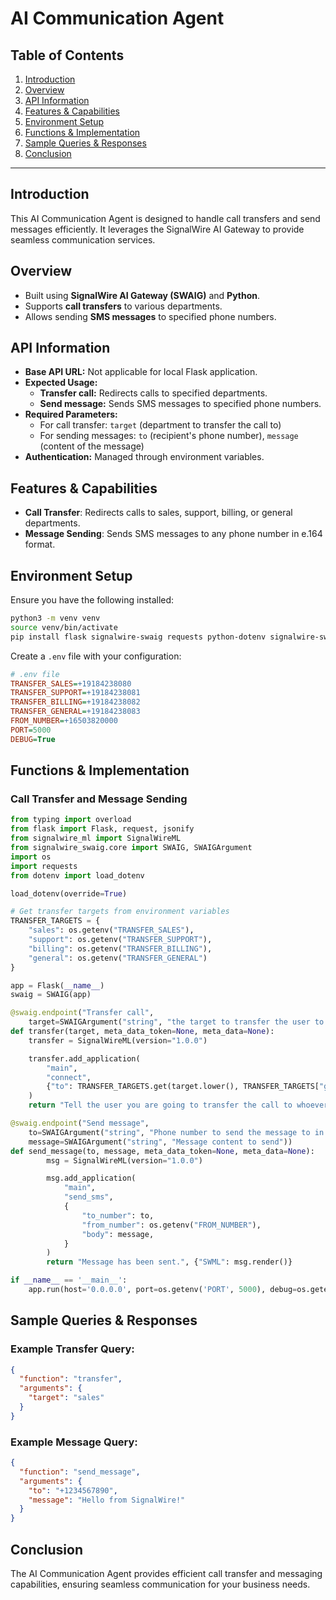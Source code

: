# AI Communication Agent

## Table of Contents

1. [Introduction](#introduction)
2. [Overview](#overview)
3. [API Information](#api-information)
4. [Features & Capabilities](#features--capabilities)
5. [Environment Setup](#environment-setup)
6. [Functions & Implementation](#functions--implementation)
7. [Sample Queries & Responses](#sample-queries--responses)
8. [Conclusion](#conclusion)

---

## Introduction

This AI Communication Agent is designed to handle call transfers and send messages efficiently. It leverages the SignalWire AI Gateway to provide seamless communication services.

## Overview

- Built using **SignalWire AI Gateway (SWAIG)** and **Python**.
- Supports **call transfers** to various departments.
- Allows sending **SMS messages** to specified phone numbers.

## API Information

- **Base API URL:** Not applicable for local Flask application.
- **Expected Usage:**
  - **Transfer call:** Redirects calls to specified departments.
  - **Send message:** Sends SMS messages to specified phone numbers.
- **Required Parameters:**
  - For call transfer: `target` (department to transfer the call to)
  - For sending messages: `to` (recipient's phone number), `message` (content of the message)
- **Authentication:** Managed through environment variables.

## Features & Capabilities

- **Call Transfer**: Redirects calls to sales, support, billing, or general departments.
- **Message Sending**: Sends SMS messages to any phone number in e.164 format.

## Environment Setup

Ensure you have the following installed:

```bash
python3 -m venv venv
source venv/bin/activate
pip install flask signalwire-swaig requests python-dotenv signalwire-swml
```

Create a `.env` file with your configuration:

```ini
# .env file
TRANSFER_SALES=+19184238080
TRANSFER_SUPPORT=+19184238081
TRANSFER_BILLING=+19184238082
TRANSFER_GENERAL=+19184238083
FROM_NUMBER=+16503820000
PORT=5000
DEBUG=True
```

## Functions & Implementation

### Call Transfer and Message Sending

```python
from typing import overload
from flask import Flask, request, jsonify
from signalwire_ml import SignalWireML
from signalwire_swaig.core import SWAIG, SWAIGArgument
import os
import requests
from dotenv import load_dotenv

load_dotenv(override=True)

# Get transfer targets from environment variables
TRANSFER_TARGETS = {
    "sales": os.getenv("TRANSFER_SALES"),
    "support": os.getenv("TRANSFER_SUPPORT"),
    "billing": os.getenv("TRANSFER_BILLING"),
    "general": os.getenv("TRANSFER_GENERAL")
}

app = Flask(__name__)
swaig = SWAIG(app)

@swaig.endpoint("Transfer call",
    target=SWAIGArgument("string", "the target to transfer the user to (sales, support, billing, general)"))
def transfer(target, meta_data_token=None, meta_data=None):
    transfer = SignalWireML(version="1.0.0")

    transfer.add_application(
        "main",
        "connect",
        {"to": TRANSFER_TARGETS.get(target.lower(), TRANSFER_TARGETS["general"])},
    )
    return "Tell the user you are going to transfer the call to whoever they asked for. Do not change languages from the one you are currently using. Do not hangup.", {"SWML": transfer.render(), "transfer": "true"}

@swaig.endpoint("Send message",
    to=SWAIGArgument("string", "Phone number to send the message to in e.164 format. eg +1234567890"),
    message=SWAIGArgument("string", "Message content to send"))
def send_message(to, message, meta_data_token=None, meta_data=None):
        msg = SignalWireML(version="1.0.0")

        msg.add_application(
            "main",
            "send_sms",
            {
                "to_number": to,
                "from_number": os.getenv("FROM_NUMBER"),
                "body": message,
            }
        )
        return "Message has been sent.", {"SWML": msg.render()}

if __name__ == '__main__':
    app.run(host='0.0.0.0', port=os.getenv('PORT', 5000), debug=os.getenv('DEBUG', False))
```

## Sample Queries & Responses

### Example Transfer Query:

```json
{
  "function": "transfer",
  "arguments": {
    "target": "sales"
  }
}
```

### Example Message Query:

```json
{
  "function": "send_message",
  "arguments": {
    "to": "+1234567890",
    "message": "Hello from SignalWire!"
  }
}
```

## Conclusion

The AI Communication Agent provides efficient call transfer and messaging capabilities, ensuring seamless communication for your business needs.
